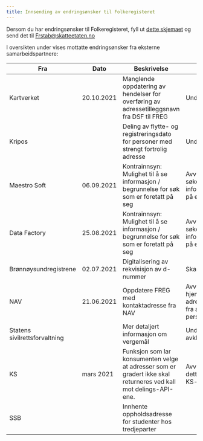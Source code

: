 ```yaml
---
title: Innsending av endringsønsker til Folkeregisteret
---
```

Dersom du har endringsønsker til Folkeregisteret, fyll ut [dette skjemaet](./Innspillskjema_FREG_v5_1.pdf) og send det til Frstab@skatteetaten.no
  
I oversikten under vises mottatte endringsønsker fra eksterne samarbeidspartnere:
  
 Fra | Dato | Beskrivelse |Status | 
------------|-------------------------------------|----------------|----------------
Kartverket|20.10.2021|Manglende oppdatering av hendelser for overføring av adressetilleggsnavn fra DSF til FREG|Under behandling
Kripos||Deling av flytte- og registreringsdato for personer med strengt fortrolig adresse|Under behandling
Maestro Soft|06.09.2021|Kontrainnsyn: Mulighet til å se informasjon / begrunnelse for søk som er foretatt på seg |Avvist. Den som søker kan informere om dette på egne sider
Data Factory|25.08.2021|Kontrainnsyn: Mulighet til å se informasjon / begrunnelse for søk som er foretatt på seg |Avvist. Den som søker kan informere om dette på egne sider
Brønnøysundregistrene|02.07.2021|Digitalisering av rekvisisjon av d-nummer|Skal utvikles
NAV|21.06.2021|Oppdatere FREG med kontaktadresse fra NAV|Avvist. Ikke hjemmel til å motta adresseinformasjon fra andre enn personen selv
Statens sivilrettsforvaltning||Mer detaljert informasjon om vergemål|Under juridisk avklaring
KS|mars 2021|Funksjon som lar konsumenten velge at adresser som er gradert ikke skal returneres ved kall mot delings-API-ene.|Avvist. Ønskelig at dette håndteres på KS-siden.
SSB||Innhente oppholdsadresse for studenter hos tredjeparter|



